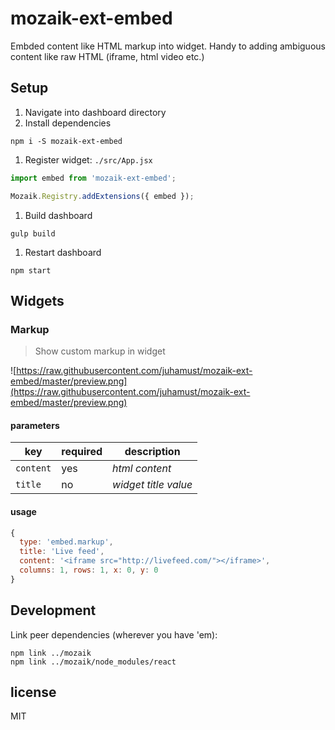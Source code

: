 # mozaik-ext-embed

Embded content like HTML markup into widget. Handy to adding ambiguous content like raw HTML (iframe, html video etc.)

## Setup

1. Navigate into dashboard directory
1. Install dependencies
  ```shell
  npm i -S mozaik-ext-embed
  ```
1. Register widget: `./src/App.jsx`
  ```javascript
  import embed from 'mozaik-ext-embed';

  Mozaik.Registry.addExtensions({ embed });
  ```
1. Build dashboard
  ```shell
  gulp build
  ```
1. Restart dashboard
  ```shell
  npm start
  ```

## Widgets

### Markup

> Show custom markup in widget

![https://raw.githubusercontent.com/juhamust/mozaik-ext-embed/master/preview.png](https://raw.githubusercontent.com/juhamust/mozaik-ext-embed/master/preview.png)

#### parameters

key       | required | description
----------|----------|--------------------------
`content` | yes      | *html content*
`title`   | no       | *widget title value*

#### usage

```javascript
{
  type: 'embed.markup',
  title: 'Live feed',
  content: '<iframe src="http://livefeed.com/"></iframe>',
  columns: 1, rows: 1, x: 0, y: 0
}
```

## Development

Link peer dependencies (wherever you have 'em):

```shell
npm link ../mozaik
npm link ../mozaik/node_modules/react
```

## license

MIT
